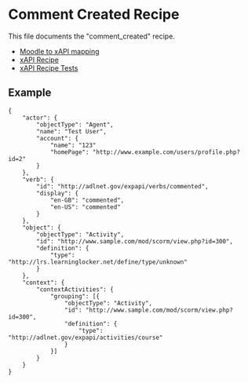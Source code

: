 # Comment Created Recipe
This file documents the "comment_created" recipe.

- [Moodle to xAPI mapping](../../classes/xapi/service.php#L10)
- [xAPI Recipe](../../classes/xapi/recipes/comment_created.php)
- [xAPI Recipe Tests](../../Tests/Xapi/Recipes/CommentCreatedTest.php)

## Example
```
{
    "actor": {
        "objectType": "Agent",
        "name": "Test User",
        "account": {
            "name": "123"
            "homePage": "http://www.example.com/users/profile.php?id=2"
        }
    },
    "verb": {
        "id": "http://adlnet.gov/expapi/verbs/commented",
        "display": {
            "en-GB": "commented",
            "en-US": "commented"
        }
    },
    "object": {
        "objectType": "Activity",
        "id": "http://www.sample.com/mod/scorm/view.php?id=300",
        "definition": {
            "type": "http://lrs.learninglocker.net/define/type/unknown"
        }
    },
    "context": {
        "contextActivities": {
            "grouping": [{
                "objectType": "Activity",
                "id": "http://www.sample.com/mod/scorm/view.php?id=300",
                "definition": {
                    "type": "http://adlnet.gov/expapi/activities/course"
                }
            }]
        }
    }
}
```
